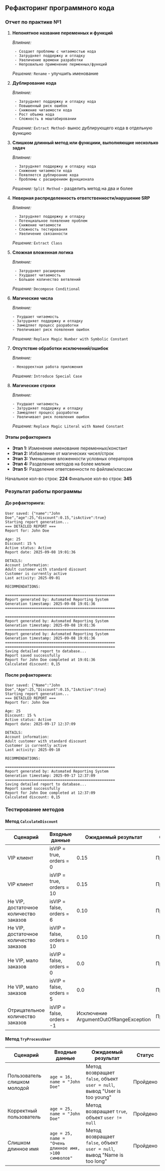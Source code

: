 ## Рефакторинг программного кода
### Отчет по практике №1


1) **Непонятное название переменных и функций**

   *Влияние:*
   
        - Создает проблемы с читаемостью кода
        - Затрудняет поддержку и отладку
        - Увеличение времени разработки
        - Непровильно применение перменных/функций
   
    *Решение:* `Rename` - улучшить именование

3) **Дублирование кода**

   *Влияние:*
   
        - Затрудняет поддержку и отладку кода
        - Повышенный риск ошибок
        - Снижение читаемости кода
        - Рост объема кода
        - Сложность в маштабировании
   
    *Решение:* `Extract Method`- вынос дублирующего кода в отдельную функцию

5) **Слишком длинный метод или функциии, выполняющие несколько задач**

   *Влияние:*
   
        - Затрудняет поддержку и отладку кода
        - Снижение читаемости кода
        - Появляется дублироание кода
        - Проблемы с расширением функционала
   
    *Решение:* `Split Method` - разделить метод на два и более

7) **Неверная распределенность ответственности/нарушение SRP**

   *Влияние:*
   
        - Затрудняет поддержку и отладку
        - Потенциальное появление проблем
        - Снижение читаемости
        - Сложность тестирования
        - Увеличение связанности
   
    *Решение:* `Extract Class`

9) **Сложная вложенная логика**

   *Влияние:*
   
        - Затрудняет расширение
        - Ухудшает читаемость
        - Большое количество ветвлений
   
    *Решение:* `Decompose Conditional`

11) **Магические числа**

    *Влияние:*
    
        - Ухудшает читаемость
        - Затрудняет поддержку и отладку
        - Замедляет процесс разработки
        - Увеличивает риск появления ошибок
    
    *Решение:* `Replace Magic Number with Symbolic Constant`

13) **Отсутствие обработки исключений/ошибок**

    *Влияние:*
    
        - Некорректная работа приложения
    
    *Решение:* `Introduce Special Case`

15) **Магические строки**

    *Влияние:*
    
        - Ухудшает читаемость
        - Затрудняет поддержку и отладку
        - Замедляет процесс разработки
        - Увеличивает риск появления ошибок
    
    *Решение:* `Replace Magic Literal with Named Constant`


#### Этапы рефакторинга
- **Этап 1:** Изменение именование переменных/констант
- **Этап 2:** Избавление от магических чисел/строк
- **Этап 3:** Уменьшение вложенности условных операторов
- **Этап 4:** Разделение методов на более мелкие
- **Этап 5:** Разделение ответсвенности по файлам/классам

Начальное кол-во строк: **224**
Финальное кол-во строк: **345**


### Результат работы программы

#### До рефакторинга:
```
User saved: {"name":"John Doe","age":25,"discount":0.15,"isActive":true}
Starting report generation...
=== DETAILED REPORT ===
Report for: John Doe

Age: 25
Discount: 15 %
Active status: Active
Report date: 2025-09-08 19:01:36

DETAILS:
Account information:
Adult customer with standard discount
Customer is currently active
Last activity: 2025-09-01

RECOMMENDATIONS:

==================================================
Report generated by: Automated Reporting System
Generation timestamp: 2025-09-08 19:01:36
==================================================

==================================================
Report generated by: Automated Reporting System
Generation timestamp: 2025-09-08 19:01:36
==================================================
Report generated by: Automated Reporting System
Generation timestamp: 2025-09-08 19:01:36
==================================================
==================================================
Saving detailed report to database...
Report saved successfully
Report for John Doe completed at 19:01:36
Calculated discount: 0,15
```

#### После рефакторинга:
```
User saved: {"Name":"John Doe","Age":25,"Discount":0.15,"IsActive":true}
Starting report generation...
=== DETAILED REPORT ===
Report for: John Doe

Age: 25
Discount: 15 %
Active status: Active
Report date: 2025-09-17 12:37:09

DETAILS:
Account information:
Adult customer with standard discount
Customer is currently active
Last activity: 2025-09-10

RECOMMENDATIONS:

==================================================
Report generated by: Automated Reporting System
Generation timestamp: 2025-09-17 12:37:09
==================================================
Saving detailed report to database...
Report saved successfully
Report for John Doe completed at 12:37:09
Calculated discount: 0,15
```

### Тестирование методов

#### Метод `CalculateDiscount`

| Сценарий | Входные данные | Ожидаемый результат | Статус |
|-----------|----------------|------------------|--------|
| VIP клиент | isVIP = true, orders = 0 | 0.15 |  Пройдено |
| VIP клиент | isVIP = true, orders = 10 | 0.15 |  Пройдено |
| Не VIP, достаточное количество заказов | isVIP = false, orders = 6 | 0.10 |  Пройдено |
| Не VIP, достаточное количество заказов | isVIP = false, orders = 10 | 0.10 |  Пройдено |
| Не VIP, мало заказов | isVIP = false, orders = 0 | 0.0 |  Пройдено |
| Не VIP, мало заказов | isVIP = false, orders = 5 | 0.0 |  Пройдено |
| Отрицательное количество заказов | isVIP = false, orders = -1 | Исключение ArgumentOutOfRangeException |  Пройдено |

#### Метод `TryProcessUser`

| Сценарий                     | Входные данные                                        | Ожидаемый результат                                                       | Статус   |
| ---------------------------- | ----------------------------------------------------- | ------------------------------------------------------------------------- | -------- |
| Пользователь слишком молодой | `age = 16, name = "John Doe"`                         | Метод возвращает `false`, объект `user = null`, вывод "User is too young" |  Пройдено |
| Корректный пользователь      | `age = 25, name = "John Doe"`                         | Метод возвращает `true`, объект `user != null`                            |  Пройдено |
| Слишком длинное имя          | `age = 25, name = "Очень длинное имя, >100 символов"` | Метод возвращает `false`, объект `user = null`, вывод "Name is too long"  |  Пройдено |



